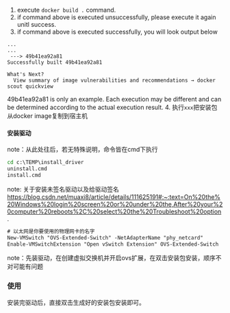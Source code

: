 1. execute `docker build .` command.
2. if command above is executed unsuccessfully, please execute it again unitl success.
3. if command above is executed successfully, you will look output below
~~~
...
...
 ---> 49b41ea92a81
Successfully built 49b41ea92a81

What's Next?
  View summary of image vulnerabilities and recommendations → docker scout quickview
~~~
49b41ea92a81 is only an example. Each execution may be different and can be determined according to the actual execution result.
4. 执行`xxx`把安装包从docker image复制到宿主机






#### 安装驱动

note：从此处往后，若无特殊说明，命令皆在cmd下执行

~~~cmd
cd c:\TEMP\install_driver
uninstall.cmd
install.cmd
~~~

note: 关于安装未签名驱动以及给驱动签名 https://blog.csdn.net/muaxi8/article/details/111625191#:~:text=On%20the%20Windows%20login%20screen%20or%20under%20the,After%20your%20computer%20reboots%2C%20select%20the%20Troubleshoot%20option.




~~~ps
# 以太网是你要使用的物理网卡的名字
New-VMSwitch "OVS-Extended-Switch" -NetAdapterName "phy_netcard"
Enable-VMSwitchExtension "Open vSwitch Extension" OVS-Extended-Switch

~~~

note：先装驱动，在创建虚拟交换机并开启ovs扩展，在双击安装包安装，顺序不对可能有问题

### 使用

安装完驱动后，直接双击生成好的安装包安装即可。

